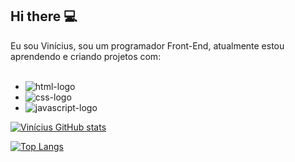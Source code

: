 ## Hi there :computer:

Eu sou Vinícius, sou um programador Front-End, atualmente estou aprendendo e criando projetos com:
<br>
<br>
- <img src="https://img.shields.io/badge/HTML5-E34F26?style=for-the-badge&logo=html5&logoColor=white" alt="html-logo" />
- <img src="https://img.shields.io/badge/CSS3-1572B6?style=for-the-badge&logo=css3&logoColor=white" alt="css-logo" />
- <img src="https://img.shields.io/badge/JavaScript-F7DF1E?style=for-the-badge&logo=javascript&logoColor=black" alt="javascript-logo" />



[![Vinícius GitHub stats](https://github-readme-stats.vercel.app/api?username=ViniciusBFranca)](https://github.com/anuraghazra/github-readme-stats)

[![Top Langs](https://github-readme-stats.vercel.app/api/top-langs/?username=ViniciusBFranca)](https://github.com/anuraghazra/github-readme-stats)
